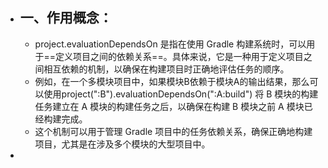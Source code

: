 - ## 一、作用概念：
	- project.evaluationDependsOn 是指在使用 Gradle 构建系统时，可以用于==定义项目之间的依赖关系==。具体来说，它是一种用于定义项目之间相互依赖的机制，以确保在构建项目时正确地评估任务的顺序。
	- 例如，在一个多模块项目中，如果模块B依赖于模块A的输出结果，那么可以使用project(":B").evaluationDependsOn(":A:build") 将 B 模块的构建任务建立在 A 模块的构建任务之后，以确保在构建 B 模块之前 A 模块已经构建完成。
	- 这个机制可以用于管理 Gradle 项目中的任务依赖关系，确保正确地构建项目，尤其是在涉及多个模块的大型项目中。
-